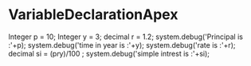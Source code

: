 # VariableDeclarationApex

Integer p = 10;
Integer y = 3;
decimal r = 1.2;
system.debug('Principal is :'+p);
system.debug('time in year is :'+y);
system.debug('rate is :'+r);
decimal si = (p*r*y)/100 ;
system.debug('simple intrest is :'+si);
